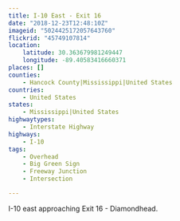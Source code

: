 ```yaml
---
title: I-10 East - Exit 16
date: "2018-12-23T12:48:10Z"
imageid: "5024425172057643760"
flickrid: "45749107814"
location:
    latitude: 30.363679981249447
    longitude: -89.40583416660371
places: []
counties:
    - Hancock County|Mississippi|United States
countries:
    - United States
states:
    - Mississippi|United States
highwaytypes:
    - Interstate Highway
highways:
    - I-10
tags:
    - Overhead
    - Big Green Sign
    - Freeway Junction
    - Intersection

---
```

I-10 east approaching Exit 16 - Diamondhead.